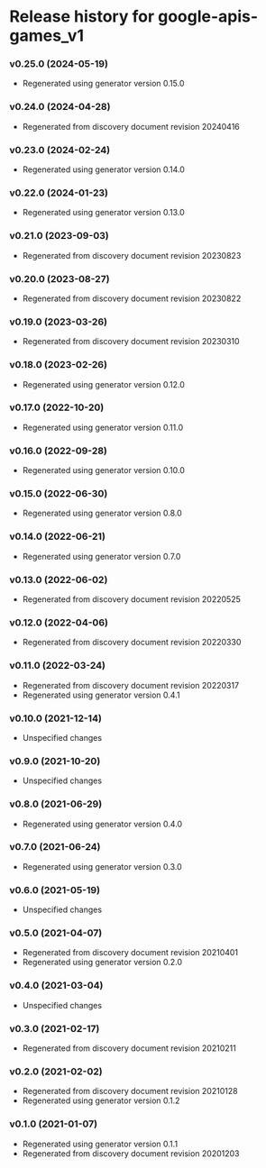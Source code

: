 # Release history for google-apis-games_v1

### v0.25.0 (2024-05-19)

* Regenerated using generator version 0.15.0

### v0.24.0 (2024-04-28)

* Regenerated from discovery document revision 20240416

### v0.23.0 (2024-02-24)

* Regenerated using generator version 0.14.0

### v0.22.0 (2024-01-23)

* Regenerated using generator version 0.13.0

### v0.21.0 (2023-09-03)

* Regenerated from discovery document revision 20230823

### v0.20.0 (2023-08-27)

* Regenerated from discovery document revision 20230822

### v0.19.0 (2023-03-26)

* Regenerated from discovery document revision 20230310

### v0.18.0 (2023-02-26)

* Regenerated using generator version 0.12.0

### v0.17.0 (2022-10-20)

* Regenerated using generator version 0.11.0

### v0.16.0 (2022-09-28)

* Regenerated using generator version 0.10.0

### v0.15.0 (2022-06-30)

* Regenerated using generator version 0.8.0

### v0.14.0 (2022-06-21)

* Regenerated using generator version 0.7.0

### v0.13.0 (2022-06-02)

* Regenerated from discovery document revision 20220525

### v0.12.0 (2022-04-06)

* Regenerated from discovery document revision 20220330

### v0.11.0 (2022-03-24)

* Regenerated from discovery document revision 20220317
* Regenerated using generator version 0.4.1

### v0.10.0 (2021-12-14)

* Unspecified changes

### v0.9.0 (2021-10-20)

* Unspecified changes

### v0.8.0 (2021-06-29)

* Regenerated using generator version 0.4.0

### v0.7.0 (2021-06-24)

* Regenerated using generator version 0.3.0

### v0.6.0 (2021-05-19)

* Unspecified changes

### v0.5.0 (2021-04-07)

* Regenerated from discovery document revision 20210401
* Regenerated using generator version 0.2.0

### v0.4.0 (2021-03-04)

* Unspecified changes

### v0.3.0 (2021-02-17)

* Regenerated from discovery document revision 20210211

### v0.2.0 (2021-02-02)

* Regenerated from discovery document revision 20210128
* Regenerated using generator version 0.1.2

### v0.1.0 (2021-01-07)

* Regenerated using generator version 0.1.1
* Regenerated from discovery document revision 20201203

